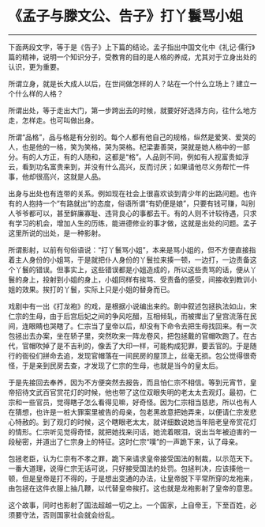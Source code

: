 # 《孟子与滕文公、告子》打丫鬟骂小姐

------

下面两段文字，等于是《告子》上下篇的结论。孟子指出中国文化中《礼记·儒行》篇的精神，说明一个知识分子，受教育的目的是人格的养成，尤其对于立身出处的认识，更为重要。

所谓立身，就是长大成人以后，在世间做怎样的人？站在一个什么立场上？建立一个什么样的人格？

所谓出处，等于走出大门，第一步跨出去的时候，就要好好选择方向，往什么地方走，怎样走。也可叫做出身。

所谓“品格”，品与格是有分别的。每个人都有他自己的规格，纵然是爱笑、爱哭的人，也是他的一格，笑为笑格，哭为哭格。杞梁妻善哭，哭就是她人格中的一部分。有的人方正，有的人随和，这都是“格”。人品则不同，例如有人视富贵如浮云，看到功名富贵来到，并没有什么高兴，反而讨厌；如果请他尽义务帮忙一件事，他却很高兴，这就是人品。

出身与出处也有连带的关系。例如现在社会上很喜欢谈到青少年的出路问题。也许有的人抱持一个“有路就出”的态度，俗语所谓“有奶便是娘”，只要有钱可赚，叫别人爷爷都可以，甚至鲜廉寡耻、违背良心的事都去干。有的人则不计较待遇，只求有学习的机会，增加人生的历练，能进德修业的事才做，这就是出处的问题。孟子这里所说的出处，是一种影射。

所谓影射，以前有句俗语说：“打丫鬟骂小姐”，本来是骂小姐的，但不方便直接指着主人身份的小姐骂，于是就把仆人身份的丫鬟拉来揍一顿，一边打，一边责备这个丫鬟的错误。但事实上，这些错误都是小姐造成的，所以这些责骂的话，便从丫鬟的身上，投射到小姐的身上，小姐同样有挨骂、受责备的感受，间接收到教训小姐的效果。挨打的丫鬟，实际上只是小姐的替身而已。

戏剧中有一出《打龙袍》的戏，是根据小说编出来的。剧中叙述包拯执法如山，宋仁宗的生母，由于后宫后妃之间的争风吃醋，互相倾轧，而被撵出了皇宫流落在民间，连眼睛也哭瞎了。仁宗当了皇帝以后，却没有下命令去把生母找回来。有一次包拯出去办案，坐在轿子里，突然吹来一阵龙卷风，把包拯戴的官帽吹跑了。在古代，官帽吹掉了是不吉利的，像丢了大印一样，可能构成犯罪，要丢官的。于是随行的衙役们拼命去追，发现官帽落在一间民房的屋顶上，丝毫无损。包公觉得很奇怪，于是亲到民房去查，才发现了仁宗的生母，也就是当今的皇太后。

于是先接回去奉养，因为不方便突然去报告，而且怕仁宗不相信。等到元宵节，皇帝招待文武百官赏花灯的时候，他也带了这位双眼失明的老太太去观灯。最初，仁宗和一些官员，觉得瞎子怎么看得见嘛，好奇怪。因为仁宗相当慈悲，所以也有人在猜想，也许是一桩大罪案里被告的母亲，包老黑故意把她弄来，以便请仁宗发悲心特赦的。到了观灯的时候，这个瞎眼老太太，就详细数说她当年陪老皇帝赏花灯的情形。仁宗听见觉得奇怪，就把她找来问话，她流着眼泪，说出当年被迫害的一段秘密，并道出了仁宗身上的特征。这时仁宗“噗”的一声跪下来，认了母亲。

包拯老臣，认为仁宗有不孝之罪，跪下来请求皇帝接受国法的制裁，以示范天下。一番大道理，说得仁宗无话可说，只好接受国法的处罚。包拯判决，应该揍他一顿，但是皇帝是打不得的，于是想出变通的办法，让皇帝脱下平常所穿的龙袍来，由包拯在这件衣服上抽几鞭，以代替皇帝挨打。这也就是龙袍影射了皇帝的意思。

这个故事，同时也影射了国法超越一切之上。一个国家，上自帝王，下至百姓，必须要守法，否则国家社会就会纷乱。

